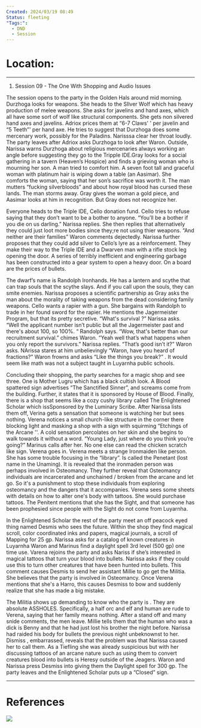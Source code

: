 ```yaml
---
Created: 2024/03/19 08:49
Status: fleeting
"Tags:":
  - DND
  - Session
---
```

# Location:
---
1. Session 09 - The One With Shopping and Audio Issues
  
The session opens to the party in the Golden Hals around mid morning. Durzhoga looks for weapons. She heads to the SIlver Wolf which has heavy production of melee weapons. She asks for javelins and hand axes, which all have some sort of wolf like structural components. She gets non silvered hand axes and javelins. Adriox prices them at “6-7 Claws' ' per javelin and “5 Teeth”' per hand axe. He tries to suggest that Durzhoga does some mercenary work, possibly for the Paladins. Narisssa clear her throat loudly. The party leaves after Adriox asks Durzhoga to look after Waron. Outside, Narissa warns Durzhoga about religious mercenaries always working an angle before suggesting they go to the Tripple IDE.Gray looks for a social gathering in a tavern (Heaven’s Hospice) and finds a grieving woman who is mourning her son. A man tried to comfort him. A seven foot tall and graceful woman with platinum hair is wiping down a table (an Aasimar). She comforts the woman, saying that her son’s sacrifice was worth it. The man mutters “fucking silverbloods” and about how royal blood has cursed these lands. The man storms away. Gray gives the woman a gold piece, and Aasimar looks at him in recognition. But Gray does not recognize her.

Everyone heads to the Triple IDE, Cello donation fund. Cello tries to refuse saying that they don’t want to be a bother to anyone. “You’ll be a bother if you die on us darling.” Narissa replies. She then replies that alternatively they could just loot more bodies since they;re not using thier weapons. “And neither are their families” Waron comments dejectedly. Narissa further proposes that they could add silver to Cello’s lyre as a reinforcement. They make their way to the Triple IDE and a Dwarven man with a rifle stock leg opening the door. A series of terribly inefficient and engineering garbage has been constructed into a gear system to open a heavy door. On a board are the prices of bullets.

The dwarf’s name is Randolph Ironhands. He has a lantern and scythe that can trap souls that the scythe slays. And if you call upon the souls, they can smite enemies. Narissa proposes a scientific partnership as Gray asks the man about the morality of taking weapons from the dead considering family weapons. Cello wants a rapier with a gun. She bargains with Randolph to trade in her found sword for the rapier. He mentions the Jagermeister Program, but that its pretty secretive. “What's survival ?” Narissa asks. “Well the applicant number isn’t public but all the Jagermeister past and there's about 100, so 100%. “ Randolph says. “Wow, that's better than our recruitment survival.” chimes Waron. “Yeah well that’s what happens when you only report the survivors.” Narissa replies. “That’s good isn’t it?” Waron asks. NArissa stares at him unbelievingly “Waron, have you heard of fractions?” Waron frowns and asks “Like the things you break?” . It would seem like math was not a subject taught in Luyarnha public schools.

Concluding their shopping, the party searches for a magic shop and see three. One is Mother Lugru which has a black cultish look. A Blood spattered sign advertises “The Sanctified Sinner”, and screams come from the building. Further, it states that it is sponsored by House of Blood. Finally, there is a shop that seems like a cozy cushy library called The Enlightened Scholar which issSponsored by the Luminary Scribe. After Narissa lists them off, Verina gets a sensation that someone is watching her but sees nothing. Verena notices a small church-like structure in the corner there blocking light and masking a shop with a sign with squirming “Etchings of the Arcane ''. A cold sensation percolates on her skin and she begins to walk towards it without a word. “Young Lady, just where do you think you’re going?” Marinus calls after her. No one else can read the chicken scratch like sign. Verena goes in. Verena meets a strange Ironmaiden like person. She has some trouble focusing in the “library”. Is called the Penetant (lost name in the Unaming). It is revealed that the ironmaden person was perhaps involved in Osteomancy. They further reveal that Osteomancy individuals are incarcerated and unchained / broken from the arcane and let go. So it's a punishment to stop these individuals from exploring osteomancy and the dangers that it accompanies. Verena sees some sheets with details on how to alter one's body with tattoos. She would purchase tattoos. The Penitent mentions that she has the Sight, and that someone has been prophesied since people with the Sight do not come from Luyarnha.

In the Enlightened Scholar the rest of the party meet an off peacock eyed thing named Desmis who sees the future. Within the shop they find magical scroll, color coordinated inks and papers, magical journals, a scroll of Mapping for 25 gp. Narissa asks for a catalog of known creatures in Luyarnha Waron and Marinus find a daylight spell 3rd level (500 gp) one time use. Varena rejoins the party and asks Nariss if she’s interested in magical tattoos that turn your blood into bullets. Narissa asks if they could use this to turn other creatures that have been hunted into bullets. This comment causes Desmis to send her assistant Millie to go get the Militia. She believes that the party is involved in Osteomancy. Once Verena mentions that she's a Harro, this causes Desmiss to bow and suddenly realize that she has made a big mistake.

The Militia shows up demanding to know who the party is . They are absolute ASSHOLES. Specifically, a half orc and elf and human are rude to Verena, saying that her family means nothing. After a stand off and many snide comments, the men leave. Millie tells them that the human who was a dick is Benny and that he had just lost his brother the night before. Narissa had raided his body for bullets the previous night unbeknownst to her. Dismiss , embarrassed, reveals that the problem was that Narissa caused her to call them. As a Tiefling she was already suspicious but with her discussing tattoos of an arcane nature such as using them to convert creatures blood into bullets is Heresy outside of the Jeagers. Waron and Narissa press Desmiss into giving them the Daylight spell for 300 gp. The party leaves and the Enlightened Scholar puts up a “Closed” sign.

---
# References
![](https://www.youtube.com/watch?v=cFzG4G085yE&list=PLmwaCUBw5TkIrGOm_CqB8MDqyrkhJmSse&index=9)